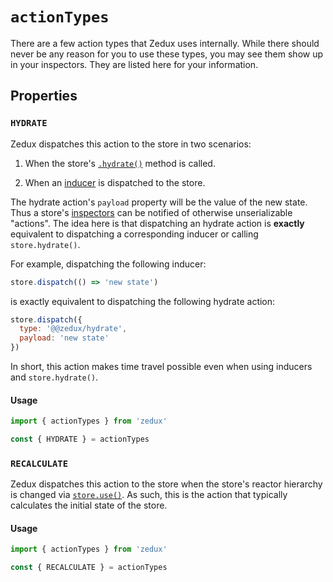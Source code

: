 # `actionTypes`

There are a few action types that Zedux uses internally. While there should never be any reason for you to use these types, you may see them show up in your inspectors. They are listed here for your information.

## Properties

### `HYDRATE`

Zedux dispatches this action to the store in two scenarios:

1. When the store's [`.hydrate()`](/docs/api/Store.md#storehydrate) method is called.

2. When an [inducer](/docs/types/Inducer.md) is dispatched to the store.

The hydrate action's `payload` property will be the value of the new state. Thus a store's [inspectors](/docs/types/Inspector.md) can be notified of otherwise unserializable "actions". The idea here is that dispatching an hydrate action is **exactly** equivalent to dispatching a corresponding inducer or calling `store.hydrate()`.

For example, dispatching the following inducer:

```javascript
store.dispatch(() => 'new state')
```

is exactly equivalent to dispatching the following hydrate action:

```javascript
store.dispatch({
  type: '@@zedux/hydrate',
  payload: 'new state'
})
```

In short, this action makes time travel possible even when using inducers and `store.hydrate()`.

#### Usage

```javascript
import { actionTypes } from 'zedux'

const { HYDRATE } = actionTypes
```

### `RECALCULATE`

Zedux dispatches this action to the store when the store's reactor hierarchy is changed via [`store.use()`](/docs/api/Store.md#storeuse). As such, this is the action that typically calculates the initial state of the store.

#### Usage

```javascript
import { actionTypes } from 'zedux'

const { RECALCULATE } = actionTypes
```
